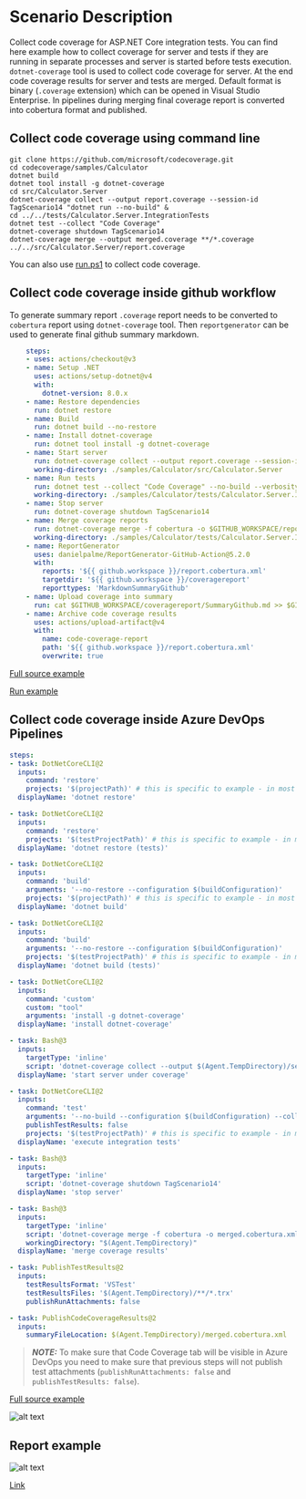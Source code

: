 # Scenario Description

Collect code coverage for ASP.NET Core integration tests. You can find here example how to collect coverage for server and tests if they are running in separate processes and server is started before tests execution. `dotnet-coverage` tool is used to collect code coverage for server. At the end code coverage results for server and tests are merged. Default format is binary (`.coverage` extension) which can be opened in Visual Studio Enterprise. In pipelines during merging final coverage report is converted into cobertura format and published.

## Collect code coverage using command line

```shell
git clone https://github.com/microsoft/codecoverage.git
cd codecoverage/samples/Calculator
dotnet build
dotnet tool install -g dotnet-coverage
cd src/Calculator.Server
dotnet-coverage collect --output report.coverage --session-id TagScenario14 "dotnet run --no-build" &
cd ../../tests/Calculator.Server.IntegrationTests
dotnet test --collect "Code Coverage"
dotnet-coverage shutdown TagScenario14
dotnet-coverage merge --output merged.coverage **/*.coverage ../../src/Calculator.Server/report.coverage
```

You can also use [run.ps1](run.ps1) to collect code coverage.

## Collect code coverage inside github workflow

To generate summary report `.coverage` report needs to be converted to `cobertura` report using `dotnet-coverage` tool. Then `reportgenerator` can be used to generate final github summary markdown.

```yml
    steps:
    - uses: actions/checkout@v3
    - name: Setup .NET
      uses: actions/setup-dotnet@v4
      with:
        dotnet-version: 8.0.x
    - name: Restore dependencies
      run: dotnet restore
    - name: Build
      run: dotnet build --no-restore
    - name: Install dotnet-coverage
      run: dotnet tool install -g dotnet-coverage
    - name: Start server
      run: dotnet-coverage collect --output report.coverage --session-id TagScenario14 "dotnet run --no-build" &
      working-directory: ./samples/Calculator/src/Calculator.Server
    - name: Run tests
      run: dotnet test --collect "Code Coverage" --no-build --verbosity normal
      working-directory: ./samples/Calculator/tests/Calculator.Server.IntegrationTests
    - name: Stop server
      run: dotnet-coverage shutdown TagScenario14
    - name: Merge coverage reports
      run: dotnet-coverage merge -f cobertura -o $GITHUB_WORKSPACE/report.cobertura.xml **/*.coverage ../../src/Calculator.Server/report.coverage
      working-directory: ./samples/Calculator/tests/Calculator.Server.IntegrationTests
    - name: ReportGenerator
      uses: danielpalme/ReportGenerator-GitHub-Action@5.2.0
      with:
        reports: '${{ github.workspace }}/report.cobertura.xml'
        targetdir: '${{ github.workspace }}/coveragereport'
        reporttypes: 'MarkdownSummaryGithub'
    - name: Upload coverage into summary
      run: cat $GITHUB_WORKSPACE/coveragereport/SummaryGithub.md >> $GITHUB_STEP_SUMMARY
    - name: Archive code coverage results
      uses: actions/upload-artifact@v4
      with:
        name: code-coverage-report
        path: '${{ github.workspace }}/report.cobertura.xml'
        overwrite: true
```

[Full source example](../../../../.github/workflows/Calculator_Scenario14.yml)

[Run example](../../../../../../actions/workflows/Calculator_Scenario14.yml)

## Collect code coverage inside Azure DevOps Pipelines

```yml
steps:
- task: DotNetCoreCLI@2
  inputs:
    command: 'restore'
    projects: '$(projectPath)' # this is specific to example - in most cases not needed
  displayName: 'dotnet restore'

- task: DotNetCoreCLI@2
  inputs:
    command: 'restore'
    projects: '$(testProjectPath)' # this is specific to example - in most cases not needed
  displayName: 'dotnet restore (tests)'

- task: DotNetCoreCLI@2
  inputs:
    command: 'build'
    arguments: '--no-restore --configuration $(buildConfiguration)'
    projects: '$(projectPath)' # this is specific to example - in most cases not needed
  displayName: 'dotnet build'

- task: DotNetCoreCLI@2
  inputs:
    command: 'build'
    arguments: '--no-restore --configuration $(buildConfiguration)'
    projects: '$(testProjectPath)' # this is specific to example - in most cases not needed
  displayName: 'dotnet build (tests)'

- task: DotNetCoreCLI@2
  inputs:
    command: 'custom'
    custom: "tool"
    arguments: 'install -g dotnet-coverage'
  displayName: 'install dotnet-coverage'

- task: Bash@3
  inputs:
    targetType: 'inline'
    script: 'dotnet-coverage collect --output $(Agent.TempDirectory)/server.coverage --session-id TagScenario14 "dotnet run --project $(projectPath) --no-build" &'
  displayName: 'start server under coverage'

- task: DotNetCoreCLI@2
  inputs:
    command: 'test'
    arguments: '--no-build --configuration $(buildConfiguration) --collect "Code Coverage;CoverageFileName=tests.coverage" --logger trx --results-directory $(Agent.TempDirectory)'
    publishTestResults: false
    projects: '$(testProjectPath)' # this is specific to example - in most cases not needed
  displayName: 'execute integration tests'

- task: Bash@3
  inputs:
    targetType: 'inline'
    script: 'dotnet-coverage shutdown TagScenario14'
  displayName: 'stop server'

- task: Bash@3
  inputs:
    targetType: 'inline'
    script: 'dotnet-coverage merge -f cobertura -o merged.cobertura.xml "**/*.coverage"'
    workingDirectory: "$(Agent.TempDirectory)"
  displayName: 'merge coverage results'

- task: PublishTestResults@2
  inputs:
    testResultsFormat: 'VSTest'
    testResultsFiles: '$(Agent.TempDirectory)/**/*.trx'
    publishRunAttachments: false

- task: PublishCodeCoverageResults@2
  inputs:
    summaryFileLocation: $(Agent.TempDirectory)/merged.cobertura.xml
```

> **_NOTE:_** To make sure that Code Coverage tab will be visible in Azure DevOps you need to make sure that previous steps will not publish test attachments (`publishRunAttachments: false` and `publishTestResults: false`).

[Full source example](azure-pipelines.yml)

![alt text](azure-pipelines.jpg "Code Coverage tab in Azure DevOps pipelines")

## Report example

![alt text](example.report.jpg "Example report")

[Link](example.report.cobertura.xml)
